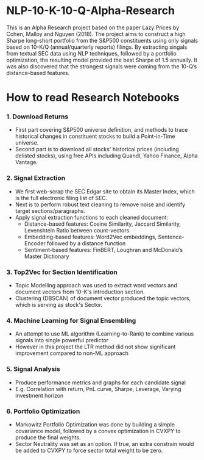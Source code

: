 # NLP-10-K-10-Q-Alpha-Research
This is an Alpha Research project based on the paper Lazy Prices by Cohen, Malloy and Nguyen (2018). The project aims to construct a high Sharpe long-short portfolio from the S&P500 constituents using only signals based on 10-K/Q (annual/quarterly reports) filings. By extracting singals from textual SEC data using NLP techniques, followed by a portfolio optimization, the resulting model provided the best Sharpe of 1.5 annually. It was also discovered that the strongest signals were coming from the 10-Q’s distance-based features.

# How to read Research Notebooks
### 1. Download Returns
* First part covering S&P500 universe definition, and methods to trace historical changes in constituent stocks to build a Point-in-Time universe.
* Second part is to download all stocks' historical prices (including delisted stocks), using free APIs including Quandl, Yahoo Finance, Alpha Vantage.

### 2. Signal Extraction
* We first web-scrap the SEC Edgar site to obtain its Master Index, which is the full electronic filing list of SEC.
* Next is to perform robust text cleaning to remove noise and identify target sections/paragraphs.
* Apply signal extraction functions to each cleaned document:
  * Distance-based features: Cosine Similarity, Jaccard Similarity, Levenshtein Ratio between count-vectors
  * Embedding-based features: Word2Vec embeddings, Sentence-Encoder followed by a distance function
  * Sentiment-based features: FinBERT, Loughran and McDonald’s Master Dictionary

### 3. Top2Vec for Section Identification
* Topic Modelling approach was used to extract word vectors and document vectors from 10-K's introduction section.
* Clustering (DBSCAN) of document vector produced the topic vectors, which is serving as stock's Sector.

### 4. Machine Learning for Signal Ensembling
* An attempt to use ML algorithm (Learning-to-Rank) to combine various signals into single powerful predictor
* However in this project the LTR method did not show significant improvement compared to non-ML approach

### 5. Signal Analysis
* Produce performance metrics and graphs for each candidate signal
* E.g. Correlation with return, PnL curve, Sharpe, Leverage, Varying investment horizon

### 6. Portfolio Optimization
* Markowitz Portfolio Optimization was done by building a simple covariance model, followed by a convex optimization in CVXPY to produce the final weights.
* Sector Neutrality was set as an option. If true, an extra constrain would be added to CVXPY to force sector total weight to be zero.